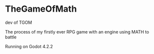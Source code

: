 # TheGameOfMath
 dev of TGOM


The process of my firstly ever RPG game with an engine using MATH to battle 


Running on Godot 4.2.2



